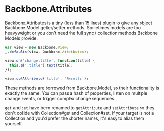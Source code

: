 Backbone.Attributes
===================

Backbone.Attributes is a tiny (less than 15 lines) plugin to give any object
Backbone.Model getter/setter methods. Sometimes models are too heavyweight or
you don't need the full sync / collection methods Backbone Models provide.

```javascript
var view = new Backbone.View;
_.defaults(view, Backbone.Attributes);

view.on('change:title', function(title) {
  this.$('.title').text(title);
});

view.setAttribute('title', 'Results');
```

These methods are borrowed from Backbone.Model, so their functionality is
exactly the same. You can pass a hash of properties, listen on multiple
change events, or trigger complex change sequences.

`get` and `set` have been renamed to `getAttribute` and `setAttribute`
so they don't collide with Collection#get and Collection#set. If your
target is not a Collection and you'd prefer the shorter names, it's
easy to alias them yourself.
